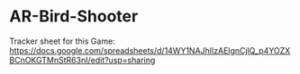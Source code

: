 # AR-Bird-Shooter



Tracker sheet for this Game: https://docs.google.com/spreadsheets/d/14WY1NAJhlIzAElgnCjlQ_p4YOZXBCnOKGTMnStR63nI/edit?usp=sharing
